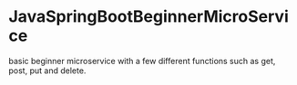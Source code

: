 # JavaSpringBootBeginnerMicroService
basic beginner microservice with a few different functions such as get, post, put and delete.
